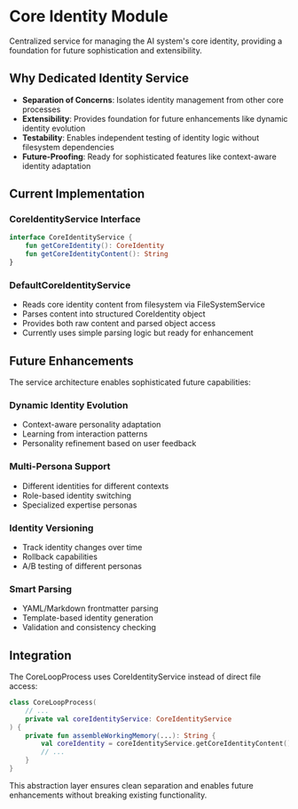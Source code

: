 # Core Identity Module

Centralized service for managing the AI system's core identity, providing a foundation for future sophistication and extensibility.

## Why Dedicated Identity Service

- **Separation of Concerns**: Isolates identity management from other core processes
- **Extensibility**: Provides foundation for future enhancements like dynamic identity evolution
- **Testability**: Enables independent testing of identity logic without filesystem dependencies
- **Future-Proofing**: Ready for sophisticated features like context-aware identity adaptation

## Current Implementation

### CoreIdentityService Interface
```kotlin
interface CoreIdentityService {
    fun getCoreIdentity(): CoreIdentity
    fun getCoreIdentityContent(): String
}
```

### DefaultCoreIdentityService
- Reads core identity content from filesystem via FileSystemService
- Parses content into structured CoreIdentity object
- Provides both raw content and parsed object access
- Currently uses simple parsing logic but ready for enhancement

## Future Enhancements

The service architecture enables sophisticated future capabilities:

### Dynamic Identity Evolution
- Context-aware personality adaptation
- Learning from interaction patterns
- Personality refinement based on user feedback

### Multi-Persona Support
- Different identities for different contexts
- Role-based identity switching
- Specialized expertise personas

### Identity Versioning
- Track identity changes over time
- Rollback capabilities
- A/B testing of different personas

### Smart Parsing
- YAML/Markdown frontmatter parsing
- Template-based identity generation
- Validation and consistency checking

## Integration

The CoreLoopProcess uses CoreIdentityService instead of direct file access:

```kotlin
class CoreLoopProcess(
    // ...
    private val coreIdentityService: CoreIdentityService
) {
    private fun assembleWorkingMemory(...): String {
        val coreIdentity = coreIdentityService.getCoreIdentityContent()
        // ...
    }
}
```

This abstraction layer ensures clean separation and enables future enhancements without breaking existing functionality.